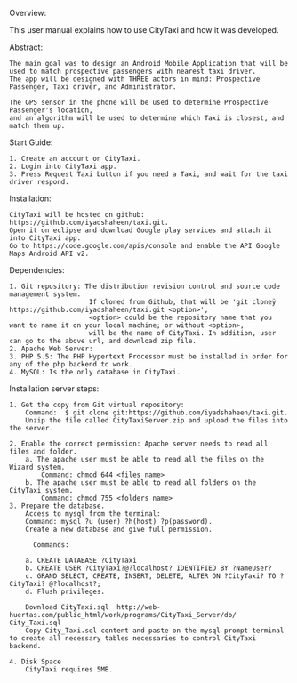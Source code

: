 
Overview:

This user manual explains how to use CityTaxi and how it was developed. 


Abstract:

    The main goal was to design an Android Mobile Application that will be used to match prospective passengers with nearest taxi driver. 
    The app will be designed with THREE actors in mind: Prospective Passenger, Taxi driver, and Administrator. 

    The GPS sensor in the phone will be used to determine Prospective Passenger's location, 
    and an algorithm will be used to determine which Taxi is closest, and match them up.

Start Guide:

    1. Create an account on CityTaxi.
    2. Login into CityTaxi app.
    3. Press Request Taxi button if you need a Taxi, and wait for the taxi driver respond. 

Installation:

    CityTaxi will be hosted on github: https://github.com/iyadshaheen/taxi.git. 
    Open it on eclipse and download Google play services and attach it into CityTaxi app.
    Go to https://code.google.com/apis/console and enable the API Google Maps Android API v2. 

Dependencies:

    1. Git repository: The distribution revision control and source code management system.
                        If cloned from Github, that will be 'git cloneÿ https://github.com/iyadshaheen/taxi.git <option>', 
                        <option> could be the repository name that you want to name it on your local machine; or without <option>, 
                        will be the name of CityTaxi. In addition, user can go to the above url, and download zip file.
    2. Apache Web Server: 
    3. PHP 5.5: The PHP Hypertext Processor must be installed in order for any of the php backend to work.
    4. MySQL: Is the only database in CityTaxi.

Installation server steps:

    1. Get the copy from Git virtual repository: 
        Command:  $ git clone git:https://github.com/iyadshaheen/taxi.git.
        Unzip the file called CityTaxiServer.zip and upload the files into the server. 

    2. Enable the correct permission: Apache server needs to read all files and folder. 
        a. The apache user must be able to read all the files on the Wizard system.
            Command: chmod 644 <files name>
        b. The apache user must be able to read all folders on the CityTaxi system.
            Command: chmod 755 <folders name>
    3. Prepare the database.
        Access to mysql from the terminal:
        Command: mysql ?u (user) ?h(host) ?p(password).
        Create a new database and give full permission. 

	      Commands:

        a. CREATE DATABASE ?CityTaxi
        b. CREATE USER ?CityTaxi?@?localhost? IDENTIFIED BY ?NameUser?
        c. GRAND SELECT, CREATE, INSERT, DELETE, ALTER ON ?CityTaxi? TO ?CityTaxi? @?localhost?;
        d. Flush privileges. 

        Download CityTaxi.sql  http://web-huertas.com/public_html/work/programs/CityTaxi_Server/db/ City_Taxi.sql
        Copy City_Taxi.sql content and paste on the mysql prompt terminal to create all necessary tables necessaries to control CityTaxi backend.

    4. Disk Space
        CityTaxi requires 5MB.




